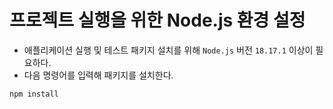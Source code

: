 # 프로젝트 실행을 위한 Node.js 환경 설정

- 애플리케이션 실행 및 테스트 패키지 설치를 위해 `Node.js` 버전 `18.17.1` 이상이 필요하다.
- 다음 명령어를 입력해 패키지를 설치한다.

```shell
npm install
```
